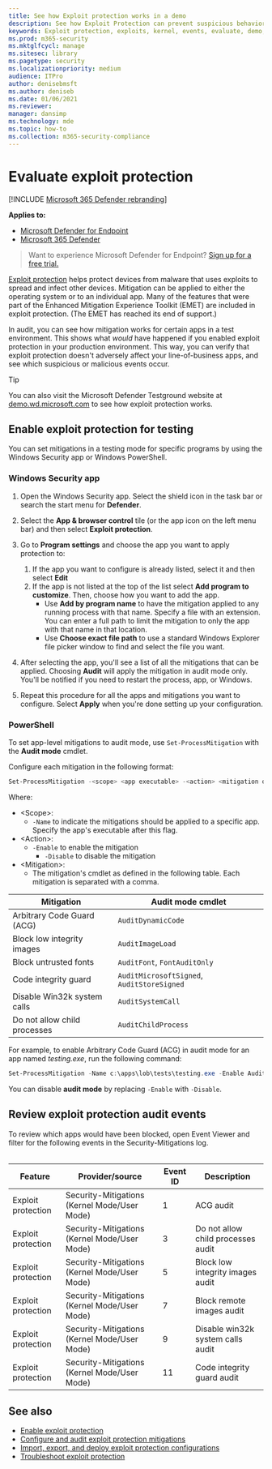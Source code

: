 ```yaml
---
title: See how Exploit protection works in a demo
description: See how Exploit Protection can prevent suspicious behaviors from occurring on specific apps.
keywords: Exploit protection, exploits, kernel, events, evaluate, demo, try, mitigation
ms.prod: m365-security
ms.mktglfcycl: manage
ms.sitesec: library
ms.pagetype: security
ms.localizationpriority: medium
audience: ITPro
author: denisebmsft
ms.author: deniseb
ms.date: 01/06/2021
ms.reviewer:
manager: dansimp
ms.technology: mde
ms.topic: how-to
ms.collection: m365-security-compliance
---
```


# Evaluate exploit protection

[!INCLUDE [Microsoft 365 Defender rebranding](../../includes/microsoft-defender.md)]

**Applies to:**
- [Microsoft Defender for Endpoint](https://go.microsoft.com/fwlink/?linkid=2154037)
- [Microsoft 365 Defender](https://go.microsoft.com/fwlink/?linkid=2118804)

> Want to experience Microsoft Defender for Endpoint? [Sign up for a free trial.](https://signup.microsoft.com/create-account/signup?products=7f379fee-c4f9-4278-b0a1-e4c8c2fcdf7e&ru=https://aka.ms/MDEp2OpenTrial?ocid=docs-wdatp-enablesiem-abovefoldlink)

[Exploit protection](exploit-protection.md) helps protect devices from malware that uses exploits to spread and infect other devices. Mitigation can be applied to either the operating system or to an individual app. Many of the features that were part of the Enhanced Mitigation Experience Toolkit (EMET) are included in exploit protection. (The EMET has reached its end of support.)

In audit, you can see how mitigation works for certain apps in a test environment. This shows what *would* have happened if you enabled exploit protection in your production environment. This way, you can verify that exploit protection doesn't adversely affect your line-of-business apps, and see which suspicious or malicious events occur.

> [!TIP]
> You can also visit the Microsoft Defender Testground website at [demo.wd.microsoft.com](https://demo.wd.microsoft.com?ocid=cx-wddocs-testground) to see how exploit protection works.

## Enable exploit protection for testing

You can set mitigations in a testing mode for specific programs by using the Windows Security app or Windows PowerShell.

### Windows Security app

1. Open the Windows Security app. Select the shield icon in the task bar or search the start menu for **Defender**.

2. Select the **App & browser control** tile (or the app icon on the left menu bar) and then select **Exploit protection**.

3. Go to **Program settings** and choose the app you want to apply protection to:

    1. If the app you want to configure is already listed, select it and then select **Edit**
    2. If the app is not listed at the top of the list select **Add program to customize**. Then, choose how you want to add the app.
        - Use **Add by program name** to have the mitigation applied to any running process with that name. Specify a file with an extension. You can enter a full path to limit the mitigation to only the app with that name in that location.
        - Use **Choose exact file path** to use a standard Windows Explorer file picker window to find and select the file you want.

4. After selecting the app, you'll see a list of all the mitigations that can be applied. Choosing **Audit** will apply the mitigation in audit mode only. You'll be notified if you need to restart the process, app, or Windows.

5. Repeat this procedure for all the apps and mitigations you want to configure. Select **Apply** when you're done setting up your configuration.

### PowerShell

To set app-level mitigations to audit mode, use `Set-ProcessMitigation` with the **Audit mode** cmdlet.

Configure each mitigation in the following format:

```PowerShell
Set-ProcessMitigation -<scope> <app executable> -<action> <mitigation or options>,<mitigation or options>,<mitigation or options>
```

Where:

- \<Scope\>:
  - `-Name` to indicate the mitigations should be applied to a specific app. Specify the app's executable after this flag.
- \<Action\>:
  - `-Enable` to enable the mitigation
    - `-Disable` to disable the mitigation
- \<Mitigation\>:
  - The mitigation's cmdlet as defined in the following table. Each mitigation is separated with a comma.

|Mitigation|Audit mode cmdlet|
|---|---|
|Arbitrary Code Guard (ACG)|`AuditDynamicCode`|
|Block low integrity images|`AuditImageLoad`
|Block untrusted fonts|`AuditFont`, `FontAuditOnly`|
|Code integrity guard|`AuditMicrosoftSigned`, `AuditStoreSigned`|
|Disable Win32k system calls|`AuditSystemCall`|
|Do not allow child processes|`AuditChildProcess`|

For example, to enable Arbitrary Code Guard (ACG) in audit mode for an app named *testing.exe*, run the following command:

```PowerShell
Set-ProcessMitigation -Name c:\apps\lob\tests\testing.exe -Enable AuditDynamicCode
```

You can disable **audit mode** by replacing `-Enable` with `-Disable`.

## Review exploit protection audit events

To review which apps would have been blocked, open Event Viewer and filter for the following events in the Security-Mitigations log.<br/><br/>

|Feature|Provider/source|Event ID|Description|
|---|---|--|---|
|Exploit protection|Security-Mitigations (Kernel Mode/User Mode)|1|ACG audit|
|Exploit protection|Security-Mitigations (Kernel Mode/User Mode)|3|Do not allow child processes audit|
|Exploit protection|Security-Mitigations (Kernel Mode/User Mode)|5|Block low integrity images audit|
|Exploit protection|Security-Mitigations (Kernel Mode/User Mode)|7|Block remote images audit|
|Exploit protection|Security-Mitigations (Kernel Mode/User Mode)|9|Disable win32k system calls audit|
|Exploit protection|Security-Mitigations (Kernel Mode/User Mode)|11|Code integrity guard audit|

## See also

- [Enable exploit protection](enable-exploit-protection.md)
- [Configure and audit exploit protection mitigations](customize-exploit-protection.md)
- [Import, export, and deploy exploit protection configurations](import-export-exploit-protection-emet-xml.md)
- [Troubleshoot exploit protection](troubleshoot-exploit-protection-mitigations.md)
